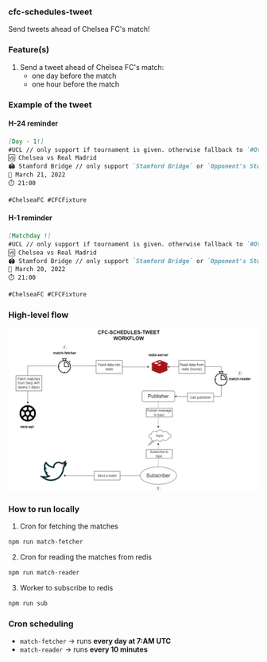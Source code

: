 ### cfc-schedules-tweet

Send tweets ahead of Chelsea FC's match!

### Feature(s)

1. Send a tweet ahead of Chelsea FC's match:
   - one day before the match
   - one hour before the match

### Example of the tweet

#### H-24 reminder

```Markdown
[Day - 1!]
#UCL // only support if tournament is given. otherwise fallback to `#OtherMatch`
🆚 Chelsea vs Real Madrid
🏟️ Stamford Bridge // only support `Stamford Bridge` or `Opponent's Stadium` for now
📅 March 21, 2022
⏱️ 21:00

#ChelseaFC #CFCFixture
```

#### H-1 reminder

```Markdown
[Matchday !]
#UCL // only support if tournament is given. otherwise fallback to `#OtherMatch`
🆚 Chelsea vs Real Madrid
🏟️ Stamford Bridge // only support `Stamford Bridge` or `Opponent's Stadium` for now
📅 March 20, 2022
⏱️ 21:00

#ChelseaFC #CFCFixture
```

### High-level flow

![](./diagram.png)

### How to run locally
1. Cron for fetching the matches
```bash
npm run match-fetcher
```
2. Cron for reading the matches from redis
```bash
npm run match-reader
```
3. Worker to subscribe to redis
```bash
npm run sub
```

### Cron scheduling
- `match-fetcher` -> runs **every day at 7:AM UTC**
- `match-reader`  -> runs **every 10 minutes**